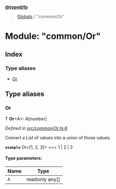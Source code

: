 **[@typed/fp](../README.md)**

> [Globals](../globals.md) / "common/Or"

# Module: "common/Or"

## Index

### Type aliases

* [Or](_common_or_.md#or)

## Type aliases

### Or

Ƭ  **Or**\<A>: A[number]

*Defined in [src/common/Or.ts:6](https://github.com/TylorS/typed-fp/blob/6ccb290/src/common/Or.ts#L6)*

Convert a List of values into a union of those values.

**`example`** 
Or<[1, 2, 3]> === 1 | 2 | 3

#### Type parameters:

Name | Type |
------ | ------ |
`A` | readonly any[] |
